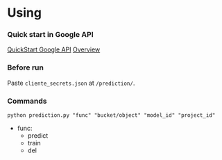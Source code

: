 # Using 

### Quick start in Google API 

[QuickStart Google API](https://cloud.google.com/prediction/docs/quickstart) 
[Overview](http://cloudacademy.com/blog/google-prediction-api/)

### Before run

Paste `cliente_secrets.json` at `/prediction/`.

### Commands


```/bin/bash
python prediction.py "func" "bucket/object" "model_id" "project_id"
```

- func:
  - predict
  - train
  - del
  

